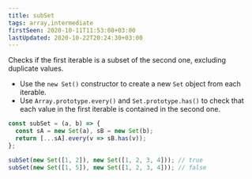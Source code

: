 ```yaml
---
title: subSet
tags: array,intermediate
firstSeen: 2020-10-11T11:53:08+03:00
lastUpdated: 2020-10-22T20:24:30+03:00
---
```


Checks if the first iterable is a subset of the second one, excluding duplicate values.

- Use the `new Set()` constructor to create a new `Set` object from each iterable.
- Use `Array.prototype.every()` and `Set.prototype.has()` to check that each value in the first iterable is contained in the second one.

```js
const subSet = (a, b) => {
  const sA = new Set(a), sB = new Set(b);
  return [...sA].every(v => sB.has(v));
};
```

```js
subSet(new Set([1, 2]), new Set([1, 2, 3, 4])); // true
subSet(new Set([1, 5]), new Set([1, 2, 3, 4])); // false
```
